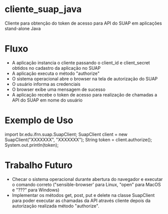 # cliente_suap_java
Cliente para obtenção do token de acesso para API do SUAP em aplicações stand-alone Java

# Fluxo
- A aplicação instancia o cliente passando o client_id e client_secret obtidos no cadastro da aplicação no SUAP
- A aplicação executa o método "authorize"
- O sistema operacional abre o browser na tela de autorização do SUAP
- O usuário informa as credenciais
- O browser exibe uma mensagem de sucesso
- A aplicação recebe o token de acesso para realização de chamadas a API do SUAP em nome do usuário

# Exemplo de Uso

import br.edu.ifrn.suap.SuapClient;
SuapClient client = new SuapClient("XXXXXXX", "XXXXXXX");
String token = client.authorize();
System.out.println(token);

# Trabalho Futuro

- Checar o sistema operacional durante abertura do navegador e executar o comando correto ("sensible-browser' para Linux, "open" para MacOS e "???" para Windows)
- Implementar os métodos get, post, put e delete na classe SuapClient para poder executar as chamadas da API através cliente depois da autorização realizada método "authorize".
